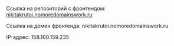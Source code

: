 Ссылка на репозиторий с фронтендом: [nikitakrutoi.nomoredomainswork.ru](https://github.com/swagga666/pindie)

Ссылка на домен фронтенда: nikitakrutoi.nomoredomainswork.ru

IP-адрес: 158.160.159.235
